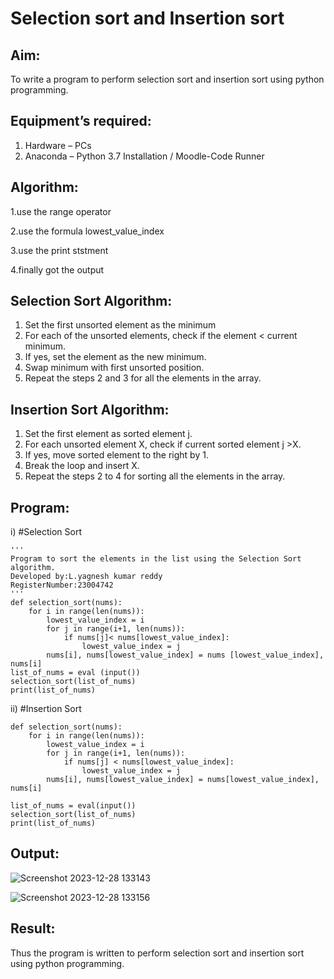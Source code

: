 # Selection sort and Insertion sort
## Aim:
To write a program to perform selection sort and insertion sort using python programming.
## Equipment’s required:
1.	Hardware – PCs
2.	Anaconda – Python 3.7 Installation / Moodle-Code Runner
## Algorithm:
1.use the range operator

2.use the formula lowest_value_index

3.use the print ststment

4.finally got the output
## Selection Sort Algorithm:
1.	Set the first unsorted element as the minimum
2.	For each of the unsorted elements, check if the element < current minimum.
3.	If yes, set the element as the new minimum.
4.	Swap minimum with first unsorted position.
5.	Repeat the steps 2 and 3 for all the elements in the array.
## Insertion Sort Algorithm:
1.	Set the first element as sorted element j.
2.	For each unsorted element X, check if current sorted element j >X.
3.	If yes, move sorted element to the right by 1.
4.	Break the loop and insert X.
5.	Repeat the steps 2 to 4 for sorting all the elements in the array.
## Program:
i)	#Selection Sort
```
''' 
Program to sort the elements in the list using the Selection Sort algorithm.
Developed by:L.yagnesh kumar reddy
RegisterNumber:23004742 
'''
def selection_sort(nums):
    for i in range(len(nums)):
        lowest_value_index = i
        for j in range(i+1, len(nums)):
            if nums[j]< nums[lowest_value_index]:
                lowest_value_index = j
        nums[i], nums[lowest_value_index] = nums [lowest_value_index], nums[i]
list_of_nums = eval (input())
selection_sort(list_of_nums)
print(list_of_nums)

```
ii)	#Insertion Sort
```
def selection_sort(nums):
    for i in range(len(nums)):
        lowest_value_index = i
        for j in range(i+1, len(nums)):
            if nums[j] < nums[lowest_value_index]:
                lowest_value_index = j
        nums[i], nums[lowest_value_index] = nums[lowest_value_index], nums[i]

list_of_nums = eval(input())
selection_sort(list_of_nums)
print(list_of_nums)

```

## Output:
![Screenshot 2023-12-28 133143](https://github.com/etjabajasphin/Sorting-Algorithm/assets/150319318/4f3924e5-f7f1-4c7f-95bf-13e3fd5d6abb)

![Screenshot 2023-12-28 133156](https://github.com/etjabajasphin/Sorting-Algorithm/assets/150319318/18274d99-e568-4e6e-98ef-a80867ee9f49)


## Result:
Thus the program is written to perform selection sort and insertion sort using python programming.
